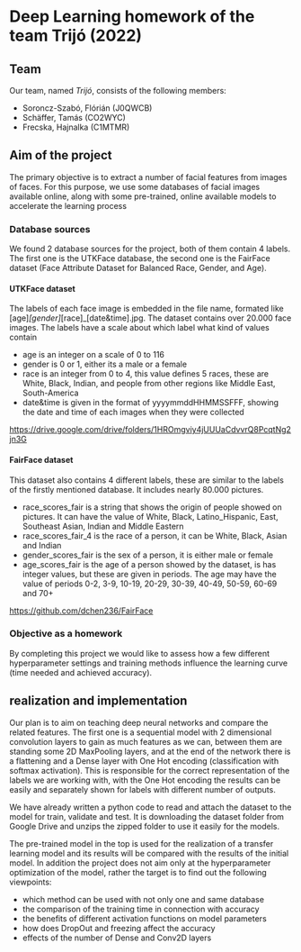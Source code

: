 # Deep Learning homework of the team Trijó (2022)
## Team
Our team, named *Trijó*, consists of the following members:<br/>
+ Soroncz-Szabó, Flórián (J0QWCB)
+ Schäffer, Tamás (CO2WYC)
+ Frecska, Hajnalka (C1MTMR)

## Aim of the project
The primary objective is to extract a number of facial features from images of faces. For this purpose, we use some databases of facial images available online, along with some pre-trained, online available models to accelerate the learning process

### Database sources
We found 2 database sources for the project, both of them contain 4 labels. The first one is the UTKFace database, the second one is the FairFace dataset (Face Attribute Dataset for Balanced Race, Gender, and Age).
#### UTKFace dataset
The labels of each face image is embedded in the file name, formated like [age]_[gender]_[race]_[date&time].jpg. The dataset contains over 20.000 face images.
The labels have a scale about which label what kind of values contain
+ age is an integer on a scale of 0 to 116
+ gender is 0 or 1, either its a male or a female
+ race is an integer from 0 to 4, this value defines 5 races, these are White, Black, Indian, and people from other regions like Middle East, South-America
+ date&time is given in the format of yyyymmddHHMMSSFFF, showing the date and time of each images when they were collected

https://drive.google.com/drive/folders/1HROmgviy4jUUUaCdvvrQ8PcqtNg2jn3G

#### FairFace dataset
This dataset also contains 4 different labels, these are similar to the labels of the firstly mentioned database. It includes nearly 80.000 pictures.
+ race_scores_fair is a string that shows the origin of people showed on pictures. It can have the value of White, Black, Latino_Hispanic, East, Southeast Asian, Indian and Middle Eastern
+ race_scores_fair_4 is the race of a person, it can be White, Black, Asian and Indian
+ gender_scores_fair is the sex of a person, it is either male or female
+ age_scores_fair is the age of a person showed by the dataset, is has integer values, but these are given in periods. The age may have the value of periods 0-2, 3-9, 10-19, 20-29, 30-39, 40-49, 50-59, 60-69 and 70+

https://github.com/dchen236/FairFace

### Objective as a homework
By completing this project we would like to assess how a few different hyperparameter settings and training methods influence the learning curve (time needed and achieved accuracy).

## realization and implementation
Our plan is to aim on teaching deep neural networks and compare the related features. The first one is a sequential model with 2 dimensional convolution layers to gain as much features as we can, between them are standing some 2D MaxPooling layers, and at the end of the network there is a flattening and a Dense layer with One Hot encoding (classification with softmax activation). This is responsible for the correct representation of the labels we are working with, with the One Hot encoding the results can be easily and separately shown for labels with different number of outputs.

We have already written a python code to read and attach the dataset to the model for train, validate and test. It is downloading the dataset folder from Google Drive and unzips the zipped folder to use it easily for the models.

The pre-trained model in the top is used for the realization of a transfer learning model and its results will be compared with the results of the initial model. In addition the project does not aim only at the hyperparameter optimization of the model, rather the target is to find out the following viewpoints:

+ which method can be used with not only one and same database
+ the comparison of the training time in connection with accuracy
+ the benefits of different activation functions on model parameters
+ how does DropOut and freezing affect the accuracy
+ effects of the number of Dense and Conv2D layers
